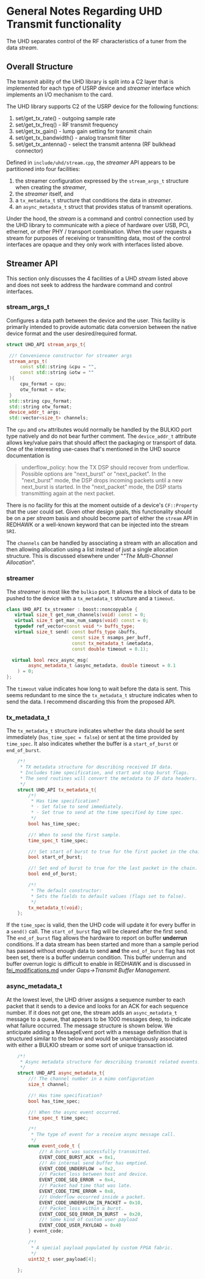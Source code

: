 # General Notes Regarding UHD Transmit functionality
The UHD separates control of the RF characteristics of a tuner from the data
*stream*.

## Overall Structure
The transmit ability of the UHD library is split into a C2 layer that is
implemented for each type of USRP device and _streamer_ interface which
implements an I/O mechanism to the card.

The UHD library supports C2 of the USRP device for the following functions:

1.  set/get_tx_rate() - outgoing sample rate
2.  set/get_tx_freq() - RF transmit frequency
3.  set/get_tx_gain() - lump gain setting for transmit chain
4.  set/get_tx_bandwidth() - analog transmit filter
5.  set/get_tx_antenna() - select the transmit antenna (RF bulkhead connector)

Defined in `include/uhd/stream.cpp`,  the _streamer_ API appears to be
partitioned into four facilities:

1.  the streamer configuration expressed by the `stream_args_t` structure when
creating the _streamer_,
2.  the _streamer_ itself, and
3.  a `tx_metadata_t` structure that conditions the data in _streamer_.
4.  an `async_metadata_t` struct that provides status of transmit operations.

Under the hood, the _stream_ is a command and control connection used by the UHD
library to communicate with a piece of hardware over USB, PCI, ethernet, or other
PHY / transport combination.  When the user requests a stream for purposes of
receiving or transmitting data, most of the control interfaces are opaque and
they only work with interfaces listed above.

## Streamer API
This section only discusses the 4 facilities of a UHD _stream_ listed above and
does not seek to address the hardware command and control interfaces.

### stream_args_t
Configures a data path between the device and the user.  This facility is
primarily intended to provide automatic data conversion between the native
device format and the user desired/required format.

``` C++
struct UHD_API stream_args_t{

 //! Convenience constructor for streamer args
 stream_args_t(
     const std::string &cpu = "",
     const std::string &otw = ""
 ){
     cpu_format = cpu;
     otw_format = otw;
 }
 std::string cpu_format;
 std::string otw_format;
 device_addr_t args;
 std::vector<size_t> channels;
```

The `cpu` and `otw` attributes would normally be handled by the BULKIO port type
natively and do not bear further comment.  The `device_addr_t` attribute allows
key/value pairs that should affect the packaging or transport of data.  One of
the interesting use-cases that's mentioned in the UHD source documentation is

>underflow_policy:
>how the TX DSP should recover from underflow.
>Possible options are "next_burst" or "next_packet".
>In the "next_burst" mode, the DSP drops incoming packets until a new next_burst
>is started.  In the "next_packet" mode, the DSP starts transmitting again at
>the next packet.

There is no facility for this at the moment outside of a device's `CF::Property`
that the user could set.  Given other design goals, this functionality should be
on a per _stream_ basis and should become part of either the `stream` API in
REDHAWK or a well-known keyword that can be injected into the stream `SRI`.

The `channels` can be handled by associating a stream with an allocation and
then allowing allocation using a list instead of just a single allocation
structure.  This is discussed elsewhere under "_"The Multi-Channel Allocation_".

### streamer
The _streamer_ is most like the `bulkio` port.  It allows the a
block of data to be pushed to the device with a `tx_metadata_t` structure
and a `timeout`.

``` C++
class UHD_API tx_streamer : boost::noncopyable {
   virtual size_t get_num_channels(void) const = 0;
   virtual size_t get_max_num_samps(void) const = 0;
   typedef ref_vector<const void *> buffs_type;
   virtual size_t send( const buffs_type &buffs,
                        const size_t nsamps_per_buff,
                        const tx_metadata_t &metadata,
                        const double timeout = 0.1);

  virtual bool recv_async_msg(
        async_metadata_t &async_metadata, double timeout = 0.1
    ) = 0;
};
```

The `timeout` value indicates how long to wait before the data is sent.  This
seems redundant to me since the `tx_metadata_t` structure indicates when to send
the data.  I recommend discarding this from the proposed API.

### tx_metadata_t
The `tx_metadata_t` structure indicates whether the data should be sent
immediately (`has_time_spec = false`) or sent at the time provided by
`time_spec`.  It also indicates whether the buffer is a `start_of_burst` or
`end_of_burst`.

``` C++
    /*!
     * TX metadata structure for describing received IF data.
     * Includes time specification, and start and stop burst flags.
     * The send routines will convert the metadata to IF data headers.
     */
    struct UHD_API tx_metadata_t{
        /*!
         * Has time specification?
         * - Set false to send immediately.
         * - Set true to send at the time specified by time spec.
         */
        bool has_time_spec;

        //! When to send the first sample.
        time_spec_t time_spec;

        //! Set start of burst to true for the first packet in the chain.
        bool start_of_burst;

        //! Set end of burst to true for the last packet in the chain.
        bool end_of_burst;

        /*!
         * The default constructor:
         * Sets the fields to default values (flags set to false).
         */
        tx_metadata_t(void);
    };
```

If the `time_spec` is valid, then the UHD code will update it for every buffer
in a `send()` call.  The `start_of_burst` flag will be cleared after the first
send.  The `end_of_burst` flag allows the hardware to report on buffer
**underrun** conditions.  If a data stream has been started and more than a
sample period has passed without enough data to send **and** the `end_of_burst`
flag has not been set, there is a buffer underrun condition.  This buffer
underrun and buffer overrun logic is difficult to enable in REDHAWK and is
discussed in [fei_modifications.md](./fei_modifications) under _Gaps->Transmit
Buffer Management_.


### async_metadata_t
At the lowest level, the UHD driver assigns a sequence number to each packet
that it sends to a device and looks for an ACK for each sequence number.  If it
does not get one, the stream adds an `async_metadata_t` message to a queue, that
appears to be 1000 messages deep, to indicate what failure occurred.  The
message structure is shown below.  We anticipate adding a MessageEvent port with
a message definition that is structured similar to the below and would be
unambiguously associated with either a BULKIO stream or some sort of unique
transaction id.

``` C++
    /*!
     * Async metadata structure for describing transmit related events.
     */
    struct UHD_API async_metadata_t{
        //! The channel number in a mimo configuration
        size_t channel;

        //! Has time specification?
        bool has_time_spec;

        //! When the async event occurred.
        time_spec_t time_spec;

        /*!
         * The type of event for a receive async message call.
         */
        enum event_code_t {
            //! A burst was successfully transmitted.
            EVENT_CODE_BURST_ACK  = 0x1,
            //! An internal send buffer has emptied.
            EVENT_CODE_UNDERFLOW  = 0x2,
            //! Packet loss between host and device.
            EVENT_CODE_SEQ_ERROR  = 0x4,
            //! Packet had time that was late.
            EVENT_CODE_TIME_ERROR = 0x8,
            //! Underflow occurred inside a packet.
            EVENT_CODE_UNDERFLOW_IN_PACKET = 0x10,
            //! Packet loss within a burst.
            EVENT_CODE_SEQ_ERROR_IN_BURST  = 0x20,
            //! Some kind of custom user payload
            EVENT_CODE_USER_PAYLOAD = 0x40
        } event_code;

        /*!
         * A special payload populated by custom FPGA fabric.
         */
        uint32_t user_payload[4];

    };
```
